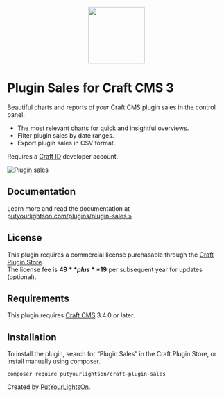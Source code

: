 <p align="center"><img width="130" src="https://putyourlightson.com/assets/logos/plugin-sales.svg"></p>

# Plugin Sales for Craft CMS 3

Beautiful charts and reports of *your* Craft CMS plugin sales in the control panel.

- The most relevant charts for quick and insightful overviews.
- Filter plugin sales by date ranges.
- Export plugin sales in CSV format.

Requires a [Craft ID](https://id.craftcms.com/) developer account.

![Plugin sales](https://putyourlightson.com/assets/images/plugins/plugin-sales/plugin-sales.png)  

## Documentation

Learn more and read the documentation at [putyourlightson.com/plugins/plugin-sales »](https://putyourlightson.com/plugins/plugin-sales)

## License

This plugin requires a commercial license purchasable through the [Craft Plugin Store](https://plugins.craftcms.com/plugin-sales).  
The license fee is **$49** plus **$19** per subsequent year for updates (optional).

## Requirements

This plugin requires [Craft CMS](https://craftcms.com/) 3.4.0 or later.

## Installation

To install the plugin, search for “Plugin Sales” in the Craft Plugin Store, or install manually using composer.

```
composer require putyourlightson/craft-plugin-sales
```

Created by [PutYourLightsOn](https://putyourlightson.com/).
